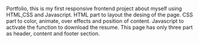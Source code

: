 Portfolio, this is my first responsive frontend project about myself using HTML,CSS and Javascript.
HTML part to layout the desing of the page.
CSS part to color, animate, over effects and position of content.
Javascript to activate the function to download the resume.
This page has only three part as header, content and footer section.
